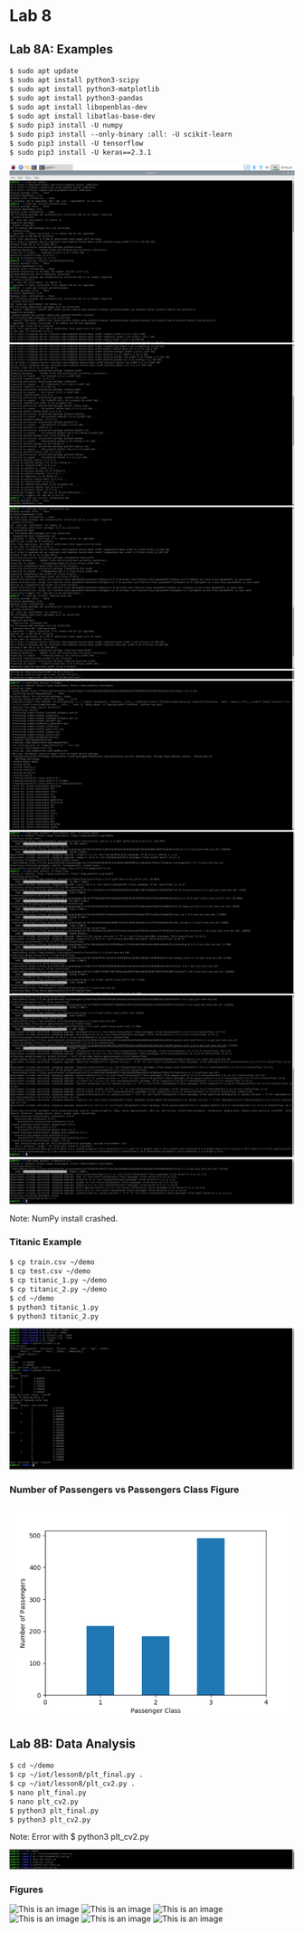 # Lab 8
## Lab 8A: Examples

```ssh
$ sudo apt update
$ sudo apt install python3-scipy
$ sudo apt install python3-matplotlib
$ sudo apt install python3-pandas
$ sudo apt install libopenblas-dev
$ sudo apt install libatlas-base-dev
$ sudo pip3 install -U numpy
$ sudo pip3 install --only-binary :all: -U scikit-learn
$ sudo pip3 install -U tensorflow
$ sudo pip3 install -U keras==2.3.1
```
![This is an image](https://github.com/Arif12467/Design-6-AIA/blob/881f3979a13f928acd4b0837c5fa3374d19f3dd7/Lab%208/Photos/Lab%208A%201.png)
![This is an image](https://github.com/Arif12467/Design-6-AIA/blob/881f3979a13f928acd4b0837c5fa3374d19f3dd7/Lab%208/Photos/Lab%208A%202.png)
![This is an image](https://github.com/Arif12467/Design-6-AIA/blob/881f3979a13f928acd4b0837c5fa3374d19f3dd7/Lab%208/Photos/Lab%208A%203.png)
![This is an image](https://github.com/Arif12467/Design-6-AIA/blob/881f3979a13f928acd4b0837c5fa3374d19f3dd7/Lab%208/Photos/Lab%208A%204.png)
![This is an image](https://github.com/Arif12467/Design-6-AIA/blob/881f3979a13f928acd4b0837c5fa3374d19f3dd7/Lab%208/Photos/Lab%208A%205.png)
![This is an image](https://github.com/Arif12467/Design-6-AIA/blob/881f3979a13f928acd4b0837c5fa3374d19f3dd7/Lab%208/Photos/Lab%208A%206.png)
![This is an image](https://github.com/Arif12467/Design-6-AIA/blob/881f3979a13f928acd4b0837c5fa3374d19f3dd7/Lab%208/Photos/Lab%208A%207.png)
![This is an image](https://github.com/Arif12467/Design-6-AIA/blob/881f3979a13f928acd4b0837c5fa3374d19f3dd7/Lab%208/Photos/Lab%208A%209.png)

Note: NumPy install crashed.

### Titanic Example
```ssh
$ cp train.csv ~/demo
$ cp test.csv ~/demo
$ cp titanic_1.py ~/demo
$ cp titanic_2.py ~/demo
$ cd ~/demo
$ python3 titanic_1.py
$ python3 titanic_2.py
```
![This is an image](https://github.com/Arif12467/Design-6-AIA/blob/881f3979a13f928acd4b0837c5fa3374d19f3dd7/Lab%208/Photos/Lab%208A%20titanic.png)

### Number of Passengers vs Passengers Class Figure
![This is an image](https://github.com/Arif12467/Design-6-AIA/blob/881f3979a13f928acd4b0837c5fa3374d19f3dd7/Lab%208/Photos/Figure_1_titanic.png)


## Lab 8B: Data Analysis

```ssh
$ cd ~/demo
$ cp ~/iot/lesson8/plt_final.py .
$ cp ~/iot/lesson8/plt_cv2.py .
$ nano plt_final.py
$ nano plt_cv2.py
$ python3 plt_final.py
$ python3 plt_cv2.py 
```
Note: Error with $ python3 plt_cv2.py 

![This is an image](https://github.com/Arif12467/Design-6-AIA/blob/881f3979a13f928acd4b0837c5fa3374d19f3dd7/Lab%208/Photos/Lab%208B%201.png)

### Figures
![This is an image]()
![This is an image]()
![This is an image]()
![This is an image]()
![This is an image]()
![This is an image]()
